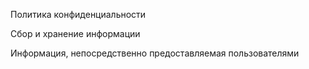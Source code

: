 Политика конфиденциальности

Сбор и хранение информации

Информация, непосредственно предоставляемая пользователями
